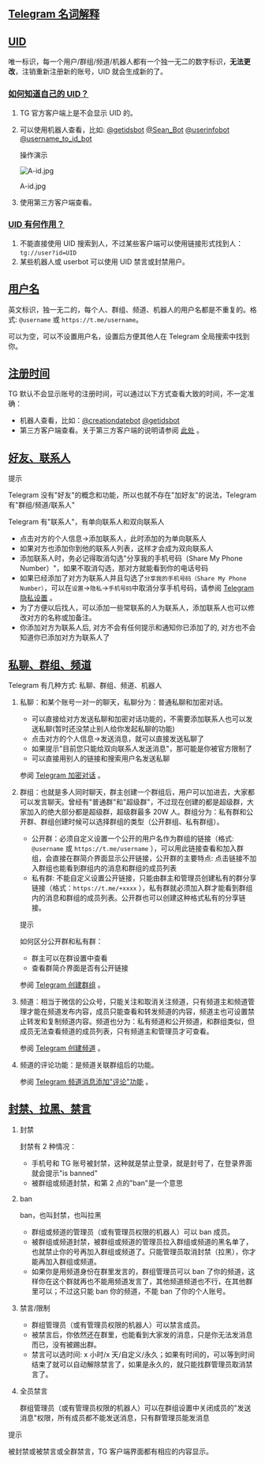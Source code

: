 ## [Telegram 名词解释](#telegram名词解释)

## [UID](#uid)

唯一标识，每一个用户/群组/频道/机器人都有一个独一无二的数字标识，**无法更改**，注销重新注册新的账号，UID 就会生成新的了。

### [如何知道自己的 UID？](#如何知道自己的uid)

1.  TG 官方客户端上是不会显示 UID 的。
2.  可以使用机器人查看，比如: [@getidsbot](https://t.me/getidsbot) [@Sean_Bot](https://t.me/Sean_Bot) [@userinfobot](https://t.me/userinfobot) [@username_to_id_bot](https://t.me/username_to_id_bot)

    操作演示

    ![A-id.jpg](https://cdn.jsdelivr.net/gh/tgwiki/images/A/id.jpg)

    A-id.jpg

3.  使用第三方客户端查看。

### [UID 有何作用？](#uid有何作用)

1.  不能直接使用 UID 搜索到人，不过某些客户端可以使用链接形式找到人：`tg://user?id=UID`
2.  某些机器人或 userbot 可以使用 UID 禁言或封禁用户。

## [用户名](#用户名)

英文标识，独一无二的，每个人、群组、频道、机器人的用户名都是不重复的。格式: `@username` 或 `https://t.me/username`。

可以为空，可以不设置用户名，设置后方便其他人在 Telegram 全局搜索中找到你。

## [注册时间](#注册时间)

TG 默认不会显示账号的注册时间，可以通过以下方式查看大致的时间，不一定准确：

- 机器人查看，比如：[@creationdatebot](https://t.me/creationdatebot) [@getidsbot](https://t.me/getidsbot)
- 第三方客户端查看。关于第三方客户端的说明请参阅 [此处](tgwiki/thirdparty) 。

## [好友、联系人](#好友、联系人)

提示

Telegram 没有"好友"的概念和功能，所以也就不存在"加好友"的说法，Telegram 有"群组/频道/联系人"

Telegram 有"联系人"，有单向联系人和双向联系人

- 点击对方的个人信息->添加联系人，此时添加的为单向联系人
- 如果对方也添加你到他的联系人列表，这样才会成为双向联系人
- 添加联系人时，务必记得取消勾选"分享我的手机号码（Share My Phone Number）"，如果不取消勾选，那对方就能看到你的电话号码
- 如果已经添加了对方为联系人并且勾选了`分享我的手机号码（Share My Phone Number）`，可以在`设置`\->`隐私`\->`手机号码`中取消分享手机号码，请参阅 [Telegram 隐私设置](tgwiki/privacy) 。
- 为了方便以后找人，可以添加一些常联系的人为联系人，添加联系人也可以修改对方的名称或加备注。
- 你添加对方为联系人后, 对方不会有任何提示和通知你已添加了的, 对方也不会知道你已添加对方为联系人了

## [私聊、群组、频道](#私聊、群组、频道)

Telegram 有几种方式: 私聊、群组、频道、机器人

1.  私聊：和某个账号一对一的聊天，私聊分为：普通私聊和加密对话。

    - 可以直接给对方发送私聊和加密对话功能的，不需要添加联系人也可以发送私聊(暂时还没禁止别人给你发起私聊的功能)
    - 点击对方的个人信息->发送消息，就可以直接发送私聊了
    - 如果提示"目前您只能给双向联系人发送消息"，那可能是你被官方限制了
    - 可以直接用别人的链接和搜索用户名发送私聊

    参阅 [Telegram 加密对话](tgwiki/encrypt) 。

2.  群组：也就是多人同时聊天，群主创建一个群组后，用户可以加进去，大家都可以发言聊天。曾经有"普通群"和"超级群"，不过现在创建的都是超级群，大家加入的绝大部分都是超级群，超级群最多 20W 人。群组分为：私有群和公开群、群组创建时候可以选择群组的类型（公开群组、私有群组）。

    - 公开群：必须自定义设置一个公开的用户名作为群组的链接（格式: `@username` 或 `https://t.me/username` ），可以用此链接查看和加入群组，会直接在群简介界面显示公开链接，公开群的主要特点: 点击链接不加入群组也能看到群组内的消息和群组的成员列表
    - 私有群: 不能自定义设置公开链接，只能由群主和管理员创建私有的群分享链接（格式：`https://t.me/+xxxx` ），私有群就必须加入群才能看到群组内的消息和群组的成员列表。公开群也可以创建这种格式私有的分享链接。

    提示

    如何区分公开群和私有群：

    - 群主可以在群设置中查看
    - 查看群简介界面是否有公开链接

    参阅 [Telegram 创建群组](tgwiki/creategroup) 。

3.  频道：相当于微信的公众号，只能关注和取消关注频道，只有频道主和频道管理才能在频道发布内容，成员只能查看和转发频道的内容，频道主也可设置禁止转发和复制频道内容。频道也分为：私有频道和公开频道，和群组类似，但成员无法查看频道的成员列表，只有频道主和管理员才可查看。

    参阅 [Telegram 创建频道](tgwiki/createchannel) 。

4.  频道的评论功能：是频道关联群组后的功能。

    参阅 [Telegram 频道消息添加"评论"功能](tgwiki/comment) 。

## [封禁、拉黑、禁言](#封禁、拉黑、禁言)

1.  封禁

    封禁有 2 种情况：

    - 手机号和 TG 账号被封禁，这种就是禁止登录，就是封号了，在登录界面就会提示"is banned"
    - 被群组或频道封禁，和第 2 点的"ban"是一个意思

2.  ban

    ban，也叫封禁，也叫拉黑

    - 群组或频道的管理员（或有管理员权限的机器人）可以 ban 成员。
    - 被群组或频道封禁，被群组或频道的管理员拉入群组或频道的黑名单了，也就禁止你的号再加入群组或频道了。只能管理员取消封禁（拉黑），你才能再加入群组或频道。
    - 如果你是用频道身份在群里发言的，群组管理员可以 ban 了你的频道，这样你在这个群就再也不能用频道发言了，其他频道频道也不行，在其他群里可以；不过这只能 ban 你的频道，不能 ban 了你的个人账号。

3.  禁言/限制

    - 群组管理员（或有管理员权限的机器人）可以禁言成员。
    - 被禁言后，你依然还在群里，也能看到大家发的消息，只是你无法发消息而已，没有被踢出群。
    - 禁言可以选时间: x 小时/x 天/自定义/永久；如果有时间的，可以等到时间结束了就可以自动解除禁言了，如果是永久的，就只能找群管理员取消禁言了。

4.  全员禁言

    群组管理员（或有管理员权限的机器人）可以在群组设置中关闭成员的"发送消息"权限，所有成员都不能发送消息，只有群管理员能发消息

提示

被封禁或被禁言或全群禁言，TG 客户端界面都有相应的内容显示。
